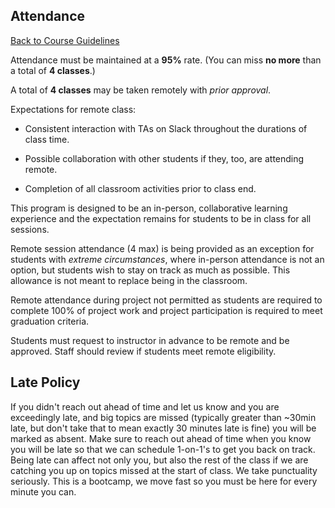 ## Attendance
[Back to Course Guidelines](../../README.md#course-guidelines)

Attendance must be maintained at a **95%** rate. (You can miss **no more** than a total of **4 classes**.)


A total of **4 classes** may be taken remotely with *prior approval*.

Expectations for remote class:

* Consistent interaction with TAs on Slack throughout the durations of class time.

* Possible collaboration with other students if they, too, are attending remote.

* Completion of all classroom activities prior to class end.

This program is designed to be an in-person, collaborative learning experience and the expectation remains for students to be in class for all sessions. 

Remote session attendance (4 max) is being provided as an exception for students with *extreme circumstances*, where in-person attendance is not an option, but students wish to stay on track as much as possible. This allowance is not meant to replace being in the classroom.

Remote attendance during project not permitted as students are required to complete 100% of project work and project participation is required to meet graduation criteria.

Students must request to instructor in advance to be remote and be approved. Staff should review if students meet remote eligibility.


## Late Policy

If you didn't reach out ahead of time and let us know and you are exceedingly late, and big topics are missed (typically greater than ~30min late, but don't take that to mean exactly 30 minutes late is fine) you will be marked as absent.  Make sure to reach out ahead of time when you know you will be late so that we can schedule 1-on-1's to get you back on track.  Being late can affect not only you, but also the rest of the class if we are catching you up on topics missed at the start of class.  We take punctuality seriously.  This is a bootcamp, we move fast so you must be here for every minute you can.